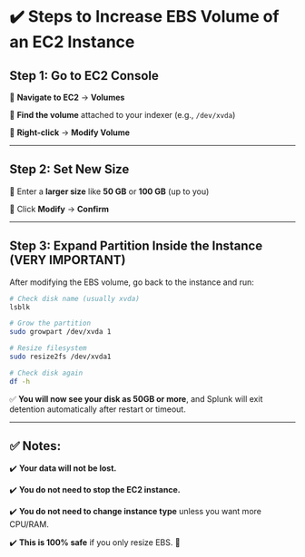# ✔️ Steps to Increase EBS Volume of an EC2 Instance

## Step 1: Go to EC2 Console

🔹 **Navigate to EC2** → **Volumes**

🔹 **Find the volume** attached to your indexer (e.g., `/dev/xvda`)

🔹 **Right-click** → **Modify Volume**

---

## Step 2: Set New Size

🔹 Enter a **larger size** like **50 GB** or **100 GB** (up to you)

🔹 Click **Modify** → **Confirm**

---

## Step 3: Expand Partition Inside the Instance (VERY IMPORTANT)

After modifying the EBS volume, go back to the instance and run:

```bash
# Check disk name (usually xvda)
lsblk

# Grow the partition
sudo growpart /dev/xvda 1

# Resize filesystem
sudo resize2fs /dev/xvda1

# Check disk again
df -h
```

✅ **You will now see your disk as 50GB or more**, and Splunk will exit detention automatically after restart or timeout.

---

## ✅ Notes:

✔️ **Your data will not be lost.**

✔️ **You do not need to stop the EC2 instance.**

✔️ **You do not need to change instance type** unless you want more CPU/RAM.

✔️ **This is 100% safe** if you only resize EBS. 🚀


